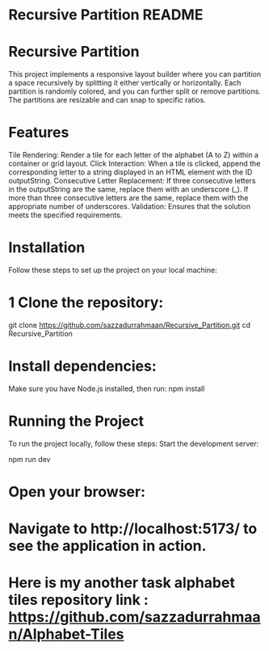 # Recursive Partition README
#  Recursive Partition
  This project implements a responsive layout builder where you can partition a space recursively by splitting it either vertically or horizontally. Each partition is randomly colored, and 
  you can further split or remove partitions. The partitions are resizable and can snap to specific ratios.

# Features
   Tile Rendering: Render a tile for each letter of the alphabet (A to Z) within a container or grid layout.
   Click Interaction: When a tile is clicked, append the corresponding letter to a string displayed in an HTML element with the ID outputString.
   Consecutive Letter Replacement: If three consecutive letters in the outputString are the same, replace them with an underscore (_). If more than three consecutive letters are the same, 
   replace them with the appropriate number of underscores.
   Validation: Ensures that the solution meets the specified requirements.

# Installation
  Follow these steps to set up the project on your local machine:

  # 1 Clone the repository:
  git clone https://github.com/sazzadurrahmaan/Recursive_Partition.git
  cd Recursive_Partition

 # Install dependencies:

  Make sure you have Node.js installed, then run:
  npm install
 # Running the Project
  To run the project locally, follow these steps:
  Start the development server:
  
  npm run dev
 # Open your browser:

# Navigate to http://localhost:5173/ to see the application in action.

# Here is my another task alphabet tiles repository link :  https://github.com/sazzadurrahmaan/Alphabet-Tiles

  
